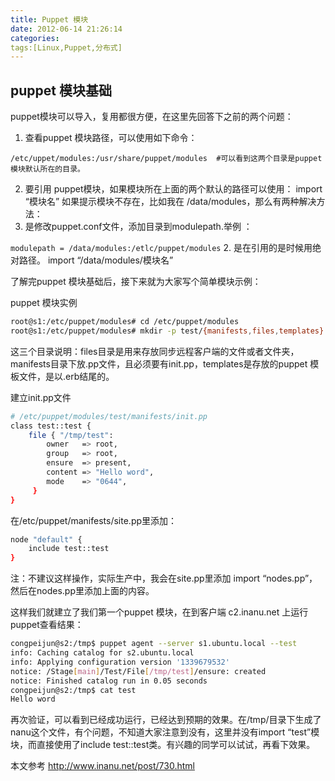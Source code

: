 ```yaml
---
title: Puppet 模块
date: 2012-06-14 21:26:14
categories:
tags:[Linux,Puppet,分布式]
---
```

## puppet 模块基础

puppet模块可以导入，复用都很方便，在这里先回答下之前的两个问题：
1. 查看puppet 模块路径，可以使用如下命令：


```bash[root@c1.inanu.net]# puppetmasterd --configprint modulepath
/etc/uppet/modules:/usr/share/puppet/modules  #可以看到这两个目录是puppet 模块默认所在的目录。
```

2. 要引用 puppet模块，如果模块所在上面的两个默认的路径可以使用：
import “模块名”
如果提示模块不存在，比如我在 /data/modules，那么有两种解决方法：
1. 是修改puppet.conf文件，添加目录到modulepath.举例 ：

<code>modulepath = /data/modules:/etlc/puppet/modules</code>
2. 是在引用的是时候用绝对路径。
import “/data/modules/模块名”

了解完puppet 模块基础后，接下来就为大家写个简单模块示例：

puppet 模块实例

```bash
root@s1:/etc/puppet/modules# cd /etc/puppet/modules
root@s1:/etc/puppet/modules# mkdir -p test/{manifests,files,templates}

```

这三个目录说明：files目录是用来存放同步远程客户端的文件或者文件夹，manifests目录下放.pp文件，且必须要有init.pp，templates是存放的puppet 模板文件，是以.erb结尾的。

建立init.pp文件

```bash
# /etc/puppet/modules/test/manifests/init.pp
class test::test {
    file { "/tmp/test":
        owner   => root,
        group   => root,
        ensure  => present,
        content => "Hello word",
        mode    => "0644",
     }
}

```

在/etc/puppet/manifests/site.pp里添加：

```bash
node "default" {
    include test::test
}

```

注：不建议这样操作，实际生产中，我会在site.pp里添加 import “nodes.pp”，然后在nodes.pp里添加上面的内容。

这样我们就建立了我们第一个puppet 模块，在到客户端 c2.inanu.net 上运行puppet查看结果：

```bash
congpeijun@s2:/tmp$ puppet agent --server s1.ubuntu.local --test
info: Caching catalog for s2.ubuntu.local
info: Applying configuration version '1339679532'
notice: /Stage[main]/Test/File[/tmp/test]/ensure: created
notice: Finished catalog run in 0.05 seconds
congpeijun@s2:/tmp$ cat test
Hello word

```

再次验证，可以看到已经成功运行，已经达到预期的效果。在/tmp/目录下生成了nanu这个文件，有个问题，不知道大家注意到没有，这里并没有import “test”模块，而直接使用了include test::test类。有兴趣的同学可以试试，再看下效果。

本文参考 <a href="http://www.inanu.net/post/730.html" title="http://www.inanu.net/post/730.html" target="_blank">http://www.inanu.net/post/730.html</a>
